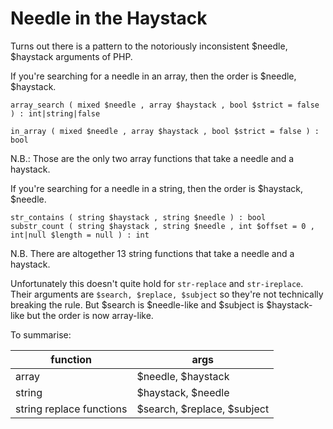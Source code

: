 # Needle in the Haystack

Turns out there is a pattern to the notoriously inconsistent $needle, $haystack arguments of PHP.

If you're searching for a needle in an array, then the order is $needle, $haystack.

```
array_search ( mixed $needle , array $haystack , bool $strict = false ) : int|string|false

in_array ( mixed $needle , array $haystack , bool $strict = false ) : bool
```

N.B.: Those are the only two array functions that take a needle and a haystack.

If you're searching for a needle in a string, then the order is $haystack, $needle.

```
str_contains ( string $haystack , string $needle ) : bool
substr_count ( string $haystack , string $needle , int $offset = 0 , int|null $length = null ) : int
```

N.B. There are altogether 13 string functions that take a needle and a haystack.

Unfortunately this doesn't quite hold for `str-replace` and `str-ireplace`. Their arguments are `$search, $replace, $subject` so they're not technically breaking the rule. But $search is $needle-like and $subject is $haystack-like but the order is now array-like.

To summarise:

| function | args |
| -------- | ---- |
| array | $needle, $haystack |
| string | $haystack, $needle |
| string replace functions | $search, $replace, $subject |

